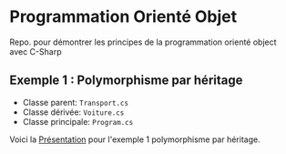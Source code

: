 # Programmation Orienté Objet

Repo. pour démontrer les principes de la programmation orienté object avec C-Sharp

## Exemple 1 : Polymorphisme par héritage
 
 - Classe parent: `Transport.cs`
 - Classe dérivée: `Voiture.cs`
 - Classe principale:  `Program.cs`

 Voici la [Présentation](https://docs.google.com/presentation/d/11ODGzQO3p13Kbr04eucg0Gghpj-CbvNlEWFUSARmCLg/edit?usp=sharing) pour l'exemple 1 polymorphisme par héritage.
 
 
